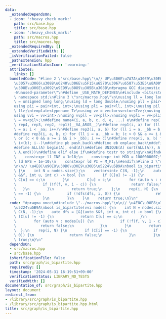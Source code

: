 ```yaml
---
data:
  _extendedDependsOn:
  - icon: ':heavy_check_mark:'
    path: src/base.hpp
    title: src/base.hpp
  - icon: ':heavy_check_mark:'
    path: src/macros.hpp
    title: src/macros.hpp
  _extendedRequiredBy: []
  _extendedVerifiedWith: []
  _isVerificationFailed: false
  _pathExtension: hpp
  _verificationStatusIcon: ':warning:'
  attributes:
    links: []
  bundledCode: "#line 2 \"src/base.hpp\"\n// UF\u306E\u7A7A\u30E9\u30E0\u30C0\u6E21\
    \u3057\u3066\u308B\u6240\u306E\u5F15\u6570\u3067\u6587\u53E5\u8A00\u308F\u308C\
    \u308B\u306E\u3092\u9ED9\u3089\u305B\u308B\n#pragma GCC diagnostic ignored \"\
    -Wunused-parameter\"\n#define _USE_MATH_DEFINES\n#include <bits/stdc++.h>\nusing\
    \ namespace std;\n#line 3 \"src/macros.hpp\"\n\nusing ll = long long;\nusing ull\
    \ = unsigned long long;\nusing ld = long double;\nusing pll = pair<ll, ll>;\n\
    using pii = pair<int, int>;\nusing pli = pair<ll, int>;\nusing pil = pair<int,\
    \ ll>;\ntemplate<typename T>\nusing vv = vector<vector<T>>;\nusing vvl = vv<ll>;\n\
    using vvi = vv<int>;\nusing vvpll = vv<pll>;\nusing vvpli = vv<pli>;\nusing vvpil\
    \ = vv<pil>;\n#define name4(i, a, b, c, d, e, ...) e\n#define rep(...) name4(__VA_ARGS__,\
    \ rep4, rep3, rep2, rep1)(__VA_ARGS__)\n#define rep1(i, a) for (ll i = 0, _aa\
    \ = a; i < _aa; i++)\n#define rep2(i, a, b) for (ll i = a, _bb = b; i < _bb; i++)\n\
    #define rep3(i, a, b, c) for (ll i = a, _bb = b; (c > 0 && a <= i && i < _bb)\
    \ or (c < 0 && a >= i && i > _bb); i += c)\n#define rrep(i, a, b) for (ll i=(a);\
    \ i>(b); i--)\n#define pb push_back\n#define eb emplace_back\n#define mkp make_pair\n\
    #define ALL(A) begin(A), end(A)\n#define UNIQUE(A) sort(ALL(A)), A.erase(unique(ALL(A)),\
    \ A.end())\n#define elif else if\n#define tostr to_string\n\n#ifndef CONSTANTS\n\
    \    constexpr ll INF = 1e18;\n    constexpr int MOD = 1000000007;\n    constexpr\
    \ ld EPS = 1e-10;\n    constexpr ld PI = M_PI;\n#endif\n#line 3 \"src/graph/is_bipartite.hpp\"\
    \n\n// \u4E8C\u90E8\u30B0\u30E9\u30D5\u5224\u5B9A\nbool is_bipartite(vvi nodes)\
    \ {\n    int N = nodes.size();\n    vector<int> C(N, -1);\n    auto dfs = [&](auto\
    \ &&f, int u, int c) -> bool {\n        if (C[u] != -1) {\n            return\
    \ C[u] == c;\n        }\n        C[u] = c;\n        for (auto v : nodes[u]) {\n\
    \            if (!f(f, v, 1 - c)) {\n                return false;\n         \
    \   }\n        }\n        return true;\n    };\n    rep(i, N) {\n        if (C[i]\
    \ == -1) {\n            if (!dfs(dfs, i, 0)) {\n                return false;\n\
    \            }\n        }\n    }\n    return true;\n}\n"
  code: "#pragma once\n#include \"../macros.hpp\"\n\n// \u4E8C\u90E8\u30B0\u30E9\u30D5\
    \u5224\u5B9A\nbool is_bipartite(vvi nodes) {\n    int N = nodes.size();\n    vector<int>\
    \ C(N, -1);\n    auto dfs = [&](auto &&f, int u, int c) -> bool {\n        if\
    \ (C[u] != -1) {\n            return C[u] == c;\n        }\n        C[u] = c;\n\
    \        for (auto v : nodes[u]) {\n            if (!f(f, v, 1 - c)) {\n     \
    \           return false;\n            }\n        }\n        return true;\n  \
    \  };\n    rep(i, N) {\n        if (C[i] == -1) {\n            if (!dfs(dfs, i,\
    \ 0)) {\n                return false;\n            }\n        }\n    }\n    return\
    \ true;\n}\n"
  dependsOn:
  - src/macros.hpp
  - src/base.hpp
  isVerificationFile: false
  path: src/graph/is_bipartite.hpp
  requiredBy: []
  timestamp: '2024-05-31 16:19:51+09:00'
  verificationStatus: LIBRARY_NO_TESTS
  verifiedWith: []
documentation_of: src/graph/is_bipartite.hpp
layout: document
redirect_from:
- /library/src/graph/is_bipartite.hpp
- /library/src/graph/is_bipartite.hpp.html
title: src/graph/is_bipartite.hpp
---
```

